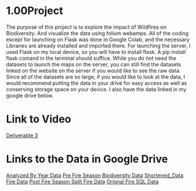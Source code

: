 # 1.00Project
The purpose of this project is to explore the impact of Wildfires on Biodiversity. And visualize the data using folium webamps.
All of the coding except for launching on Flask was done in Google Colab, and the necessary Libraries are already installed and imported there. 
For launching the server, I used Flask on my local device, so you will have to install flask. A pip install flask comand in the terminal should suffice.
While you do not need the datasets to launch the maps on the server, you can still find the datasets linked on the website on the server if you would like to see the raw data. Since all of the datasets are so large, if you would like to look at the data, I would recommend putting the data in your drive for easy access as well as conserving storage space on your device. I also have the data linked in my google drive below.

# Link to Video
[Deliverable 3](https://youtu.be/brCKjvrXIA8 "Video")

# Links to the Data in Google Drive
[Analyzed By Year Data](https://drive.google.com/drive/folders/13IVJf2LPDbW-bJB4seMvvPbBAyyU3Pi6?usp=share_link)
[Pre Fire Season](https://drive.google.com/drive/folders/17JwzNelWULmq6LGnPr0iJ6mNggQ1dIg7?usp=sharing) 
[Biodiversity Data](https://drive.google.com/drive/folders/17Z5gZNE-rXwYgMv9LkP9C7VBF4MZpFGW?usp=sharing) 
[Shortened_Data](https://drive.google.com/drive/folders/1CGOuUdZoV8LBLmq1fms3AwvKhutOGaEB?usp=sharing) 
[Fire Data](https://drive.google.com/file/d/1FSYmsU-AAod_-OqekqhpNKl0RFfOnyrk/view?usp=sharing) 
[Post Fire Season ](https://drive.google.com/drive/folders/1KSQIsZ7aS0fptUzmRROhVNC6sdQBi5oT?usp=sharing) 
[Split Fire Data](https://drive.google.com/drive/folders/1Kz83ldFiT2SoBKCUhME_Y7cIqelQY0Bk?usp=sharing) 
[Orignal Fire SQL Data](https://drive.google.com/drive/folders/1bHpwrSCP1GqkNrXyZ4Fl3WZNfz-QRVay?usp=sharing) 
